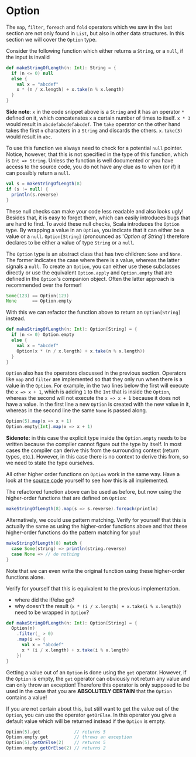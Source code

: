 Option
======

The `map`, `filter`, `foreach` and `fold` operators which we saw in the last section are not only found in `List`, 
but also in other data structures. In this section we will cover the `Option` type.

Consider the following function which either returns a `String`, or a `null`, if the input is invalid

```scala
def makeStringOfLength(n: Int): String = {
  if (n <= 0) null
  else {
    val x = "abcdef"
    x * (n / x.length) + x.take(n % x.length)
  }
}
```

**Side note**: `x` in the code snippet above is a `String` and it has an operator `*` defined on it, which concatenates `x` 
a certain number of times to itself. `x * 3` would result in `abcdefabcdefabcdef`. The `take` operator on the other hand 
takes the first `n` characters in a `String` and discards the others. `x.take(3)` would result in `abc`.

To use this function we always need to check for a potential `null` pointer. Notice, however, that this is not specified 
in the type of this function, which is `Int => String`. Unless the function is well documented or you have access to 
the source code, you do not have any clue as to when (or if) it can possibly return a `null`.

```scala
val s = makeStringOfLength(8)
if (s != null) {
  println(s.reverse)
}
```

These null checks can make your code less readable and also looks ugly! Besides that, it is easy to forget them, which 
can easily introduces bugs that are hard to find. To avoid these null checks, Scala introduces the `Option` type. By wrapping 
a value in an `Option`, you indicate that it can either be a value or a `null`. `Option[String]` (pronounced as '*Option of String*') 
therefore declares to be either a value of type `String` or a `null`.

The `Option` type is an abstract class that has two children: `Some` and `None`. The former indicates the case where there is a 
value, whereas the latter signals a `null`. To create an `Option`, you can either use these subclasses directly or use the equivalent 
`Option.apply` and `Option.empty` that are defined in the `Option`'s companion object. Often the latter approach is recommended 
over the former!

```scala
Some(123) == Option(123)
None      == Option.empty
```

With this we can refactor the function above to return an `Option[String]` instead.

```scala
def makeStringOfLength(n: Int): Option[String] = {
  if (n <= 0) Option.empty
  else {
    val x = "abcdef"
    Option(x * (n / x.length) + x.take(n % x.length))
  }
}
```

`Option` also has the operators discussed in the previous section. Operators like `map` and `filter` are implemented so that they 
only run when there is a value in the `Option`. For example, in the two lines below the first will execute the `x => x + 1`, 
which is adding `1` to the `Int` that is inside the `Option`, whereas the second will not execute the `x => x + 1` because it 
does not have a value. In the first line a new `Option` is created with the new value in it, whereas in the second line the 
same `None` is passed along.

```scala
Option(5).map(x => x + 1)
Option.empty[Int].map(x => x + 1)
```

**Sidenote:** in this case the explicit type inside the `Option.empty` needs to be written because the compiler cannot figure out the type by itself. In most cases the compiler can derive this from the surrounding context (return types, etc.). However, in this case there is no context to derive this from, so we need to state the type ourselves.

All other higher order functions on `Option` work in the same way. Have a look at the 
[source code](https://github.com/scala/scala/blob/2.12.x/src/library/scala/Option.scala) yourself to see how this is 
all implemented.

The refactored function above can be used as before, but now using the higher-order functions that are defined on `Option`:

```scala
makeStringOfLength(8).map(s => s.reverse).foreach(println)
```

Alternatively, we could use pattern matching. Verify for yourself that this is actually the same as using the higher-order 
functions above and that these higher-order functions do the pattern matching for you! 

```scala
makeStringOfLength(8) match {
  case Some(string) => println(string.reverse)
  case None => // do nothing
}
```

Note that we can even write the original function using these higher-order functions alone.

Verify for yourself that this is equivalent to the previous implementation.

* where did the if/else go?
* why doesn't the result (`x * (i / x.length) + x.take(i % x.length)`) need to be wrapped in `Option`?

```scala
def makeStringOfLength(n: Int): Option[String] = {
  Option(n)
    .filter(_ > 0)
    .map(i => {
      val x = "abcdef"
      x * (i / x.length) + x.take(i % x.length)
    })
}
```

Getting a value out of an `Option` is done using the `get` operator. However, if the `Option` is empty, the `get` operator 
can obviously not return any value and can only throw an exception! Therefore this operator is only supposed to be used 
in the case that you are **ABSOLUTELY CERTAIN** that the `Option` contains a value!

If you are not certain about this, but still want to get the value out of the `Option`, you can use the operator `getOrElse`. 
In this operator you give a default value which will be returned instead if the `Option` is empty.

```scala
Option(5).get             // returns 5
Option.empty.get          // throws an exception
Option(5).getOrElse(2)    // returns 5
Option.empty.getOrElse(2) // returns 2
```
